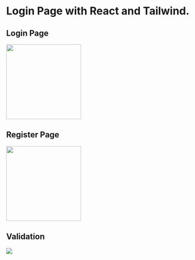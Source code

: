 # Login Page with React and Tailwind.

## Login Page

<img src = "https://github.com/poyrazavsever/React-Tailwind-Login-Register_Page/blob/master/public/login.PNG" width = "200">


## Register Page
<img src = "https://github.com/poyrazavsever/React-Tailwind-Login-Register_Page/blob/master/public/register.PNG" width = "200">


## Validation
<img src = "https://github.com/poyrazavsever/React-Tailwind-Login-Register_Page/blob/master/public/validate.PNG">
